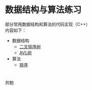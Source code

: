 #  数据结构与算法练习  
部分常用数据结构和算法的代码实现（C++）  
内容如下：  
  
+ 数据结构
  + [二叉排序树] 
  + [AVL树]  
+ 算法  
  + [排序]  

[二叉排序树]: ./二叉排序树
[AVL树]: ./AVL树
[排序]: ./排序
#
共勉  

